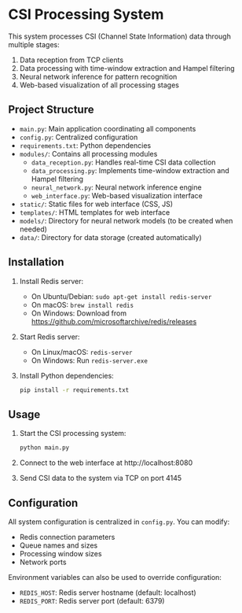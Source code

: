 # CSI Processing System

This system processes CSI (Channel State Information) data through multiple stages:
1. Data reception from TCP clients
2. Data processing with time-window extraction and Hampel filtering
3. Neural network inference for pattern recognition
4. Web-based visualization of all processing stages

## Project Structure

- `main.py`: Main application coordinating all components
- `config.py`: Centralized configuration
- `requirements.txt`: Python dependencies
- `modules/`: Contains all processing modules
  - `data_reception.py`: Handles real-time CSI data collection
  - `data_processing.py`: Implements time-window extraction and Hampel filtering
  - `neural_network.py`: Neural network inference engine
  - `web_interface.py`: Web-based visualization interface
- `static/`: Static files for web interface (CSS, JS)
- `templates/`: HTML templates for web interface
- `models/`: Directory for neural network models (to be created when needed)
- `data/`: Directory for data storage (created automatically)

## Installation

1. Install Redis server:
   - On Ubuntu/Debian: `sudo apt-get install redis-server`
   - On macOS: `brew install redis`
   - On Windows: Download from https://github.com/microsoftarchive/redis/releases

2. Start Redis server:
   - On Linux/macOS: `redis-server`
   - On Windows: Run `redis-server.exe`

3. Install Python dependencies:
   ```bash
   pip install -r requirements.txt
   ```

## Usage

1. Start the CSI processing system:
   ```bash
   python main.py
   ```

2. Connect to the web interface at http://localhost:8080

3. Send CSI data to the system via TCP on port 4145

## Configuration

All system configuration is centralized in `config.py`. You can modify:
- Redis connection parameters
- Queue names and sizes
- Processing window sizes
- Network ports

Environment variables can also be used to override configuration:
- `REDIS_HOST`: Redis server hostname (default: localhost)
- `REDIS_PORT`: Redis server port (default: 6379)